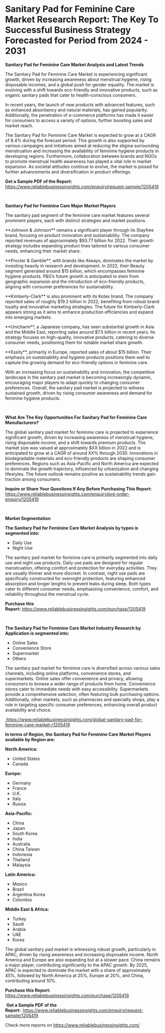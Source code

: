 <p><h1>Sanitary Pad for Feminine Care Market Research Report: The Key To Successful Business Strategy Forecasted for Period from 2024 - 2031</h1></p><p><strong>Sanitary Pad for Feminine Care Market Analysis and Latest Trends</strong></p>
<p><p>The Sanitary Pad for Feminine Care Market is experiencing significant growth, driven by increasing awareness about menstrual hygiene, rising disposable incomes, and a global push for gender equality. The market is evolving with a shift towards eco-friendly and innovative products, such as organic sanitary pads that cater to health-conscious consumers. </p><p>In recent years, the launch of new products with advanced features, such as enhanced absorbency and natural materials, has gained popularity. Additionally, the penetration of e-commerce platforms has made it easier for consumers to access a variety of options, further boosting sales and market reach.</p><p>The Sanitary Pad for Feminine Care Market is expected to grow at a CAGR of 8.4% during the forecast period. This growth is also supported by various campaigns and initiatives aimed at reducing the stigma surrounding menstruation and increasing the availability of feminine hygiene products in developing regions. Furthermore, collaboration between brands and NGOs to promote menstrual health awareness has played a vital role in market expansion. As societal attitudes continue to evolve, the market is poised for further advancements and diversification in product offerings.</p></p>
<p><strong>Get a Sample PDF of the Report:&nbsp;</strong> <a href="https://www.reliablebusinessinsights.com/enquiry/request-sample/1205419?utm_campaign=1847&utm_medium=2&utm_source=Github&utm_content=ia&utm_term=31122024&utm_id=sanitary-pad-for-feminine-care">https://www.reliablebusinessinsights.com/enquiry/request-sample/1205419</a></p>
<p>&nbsp;</p>
<p><strong>Sanitary Pad for Feminine Care Major Market Players</strong></p>
<p><p>The sanitary pad segment of the feminine care market features several prominent players, each with distinct strategies and market positions. </p><p>**Johnson & Johnson** remains a significant player through its Stayfree brand, focusing on product innovation and sustainability. The company reported revenues of approximately $93.77 billion for 2022. Their growth strategy includes expanding product lines tailored to various consumer needs, enhancing their market share.</p><p>**Procter & Gamble**, with brands like Always, dominates the market by investing heavily in research and development. In 2022, their Beauty segment generated around $15 billion, which encompasses feminine hygiene products. P&G’s future growth is anticipated to stem from geographic expansion and the introduction of eco-friendly products, aligning with consumer preferences for sustainability.</p><p>**Kimberly-Clark** is also prominent with its Kotex brand. The company reported sales of roughly $19.2 billion in 2022, benefiting from robust brand loyalty and innovative marketing strategies. The future for Kimberly-Clark appears strong as it aims to enhance production efficiencies and expand into emerging markets.</p><p>**Unicharm**, a Japanese company, has seen substantial growth in Asia and the Middle East, reporting sales around $7.5 billion in recent years. Its strategy focuses on high-quality, innovative products, catering to diverse consumer needs, positioning them for notable market share growth.</p><p>**Essity**, primarily in Europe, reported sales of about $15 billion. Their emphasis on sustainability and hygiene products positions them well to capture the growing demand for eco-friendly options in feminine care.</p><p>With an increasing focus on sustainability and innovation, the competitive landscape in the sanitary pad market is becoming increasingly dynamic, encouraging major players to adapt quickly to changing consumer preferences. Overall, the sanitary pad market is projected to witness sustained growth, driven by rising consumer awareness and demand for feminine hygiene products.</p></p>
<p>&nbsp;</p>
<p><strong>What Are The Key Opportunities For Sanitary Pad for Feminine Care Manufacturers?</strong></p>
<p><p>The global sanitary pad market for feminine care is projected to experience significant growth, driven by increasing awareness of menstrual hygiene, rising disposable income, and a shift towards premium products. The market size was valued at approximately $XX billion in 2022 and is anticipated to grow at a CAGR of around XX% through 2030. Innovations in biodegradable materials and eco-friendly products are shaping consumer preferences. Regions such as Asia-Pacific and North America are expected to dominate the growth trajectory, influenced by urbanization and changing lifestyles. The future outlook remains positive as sustainability trends gain traction among consumers.</p></p>
<p><strong>Inquire or Share Your Questions If Any Before Purchasing This Report:</strong> <a href="https://www.reliablebusinessinsights.com/enquiry/pre-order-enquiry/1205419?utm_campaign=1847&utm_medium=2&utm_source=Github&utm_content=ia&utm_term=31122024&utm_id=sanitary-pad-for-feminine-care">https://www.reliablebusinessinsights.com/enquiry/pre-order-enquiry/1205419</a></p>
<p>&nbsp;</p>
<p><strong>Market Segmentation</strong></p>
<p><strong>The Sanitary Pad for Feminine Care Market Analysis by types is segmented into:</strong></p>
<p><ul><li>Daily Use</li><li>Night Use</li></ul></p>
<p><p>The sanitary pad market for feminine care is primarily segmented into daily use and night use products. Daily use pads are designed for regular menstruation, offering comfort and protection for everyday activities. They are usually thinner and more discreet. In contrast, night use pads are specifically constructed for overnight protection, featuring enhanced absorption and longer lengths to prevent leaks during sleep. Both types cater to different consumer needs, emphasizing convenience, comfort, and reliability throughout the menstrual cycle.</p></p>
<p><strong>Purchase this Report:&nbsp;</strong><a href="https://www.reliablebusinessinsights.com/purchase/1205419?utm_campaign=1847&utm_medium=2&utm_source=Github&utm_content=ia&utm_term=31122024&utm_id=sanitary-pad-for-feminine-care">https://www.reliablebusinessinsights.com/purchase/1205419</a></p>
<p>&nbsp;</p>
<p><strong>The Sanitary Pad for Feminine Care Market Industry Research by Application is segmented into:</strong></p>
<p><ul><li>Online Sales</li><li>Convenience Store</li><li>Supermarket</li><li>Others</li></ul></p>
<p><p>The sanitary pad market for feminine care is diversified across various sales channels, including online platforms, convenience stores, and supermarkets. Online sales offer convenience and privacy, allowing consumers to browse a wider range of products from home. Convenience stores cater to immediate needs with easy accessibility. Supermarkets provide a comprehensive selection, often featuring bulk purchasing options. Additionally, other markets, such as pharmacies and specialty shops, play a role in targeting specific consumer preferences, enhancing overall product availability and choice.</p></p>
<p><a href="https://www.reliablebusinessinsights.com/global-sanitary-pad-for-feminine-care-market-r1205419?utm_campaign=1847&utm_medium=2&utm_source=Github&utm_content=ia&utm_term=31122024&utm_id=sanitary-pad-for-feminine-care">&nbsp;https://www.reliablebusinessinsights.com/global-sanitary-pad-for-feminine-care-market-r1205419</a></p>
<p><strong>In terms of Region, the Sanitary Pad for Feminine Care Market Players available by Region are:</strong></p>
<p>
    <p> <strong> North America: </strong>
        <ul>
            <li>United States</li>
            <li>Canada</li>
        </ul>
        </p> 
    <p> <strong> Europe: </strong>
        <ul>
            <li>Germany</li>
            <li>France</li>
            <li>U.K.</li>
            <li>Italy</li>
            <li>Russia</li>
        </ul>
        </p> 
    <p> <strong> Asia-Pacific: </strong>
        <ul>
            <li>China</li>
            <li>Japan</li>
            <li>South Korea</li>
            <li>India</li>
            <li>Australia</li>
            <li>China Taiwan</li>
            <li>Indonesia</li>
            <li>Thailand</li>
            <li>Malaysia</li>
        </ul>
        </p> 
    <p> <strong> Latin America: </strong>
        <ul>
            <li>Mexico</li>
            <li>Brazil</li>
            <li>Argentina Korea</li>
            <li>Colombia</li>
        </ul>
        </p> 
    <p> <strong> Middle East & Africa: </strong>
        <ul>
            <li>Turkey</li>
            <li>Saudi</li>
            <li>Arabia</li>
            <li>UAE</li>
            <li>Korea</li>
        </ul>
    </p>
    </p>
<p><p>The global sanitary pad market is witnessing robust growth, particularly in APAC, driven by rising awareness and increasing disposable income. North America and Europe are also expanding but at a slower pace. China remains a major player, contributing significantly to the APAC growth. By 2025, APAC is expected to dominate the market with a share of approximately 45%, followed by North America at 25%, Europe at 20%, and China, contributing around 10%.</p></p>
<p><strong>Purchase this Report: </strong><a href="https://www.reliablebusinessinsights.com/purchase/1205419?utm_campaign=1847&utm_medium=2&utm_source=Github&utm_content=ia&utm_term=31122024&utm_id=sanitary-pad-for-feminine-care">https://www.reliablebusinessinsights.com/purchase/1205419</a></p>
<p>&nbsp;<strong>Get a Sample PDF of the Report:&nbsp;&nbsp;</strong><a href="https://www.reliablebusinessinsights.com/enquiry/request-sample/1205419?utm_campaign=1847&utm_medium=2&utm_source=Github&utm_content=ia&utm_term=31122024&utm_id=sanitary-pad-for-feminine-care">https://www.reliablebusinessinsights.com/enquiry/request-sample/1205419</a></p>
<p><strong></strong></p>
<p>Check more reports on <a href="https://www.reliablebusinessinsights.com/?utm_campaign=1847&utm_medium=2&utm_source=Github&utm_content=ia&utm_term=31122024&utm_id=sanitary-pad-for-feminine-care">https://www.reliablebusinessinsights.com/</a></p>
